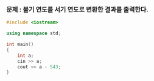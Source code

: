 ### 문제 : 불기 연도를 서기 연도로 변환한 결과를 출력한다.

```c++
#include <iostream>  

using namespace std;  

int main()  
{  
    int a;  
    cin >> a;  
    cout << a - 543;  
}
```
